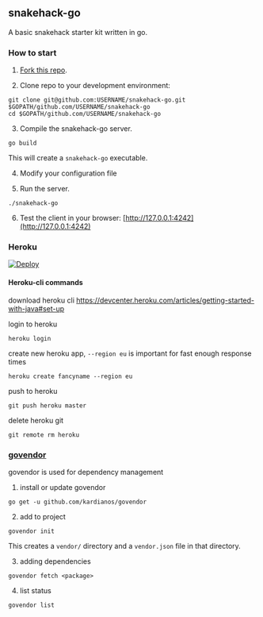 ## snakehack-go

A basic snakehack starter kit written in go.


### How to start

1) [Fork this repo](https://github.com/stair-ch/snakehack-go/fork).

2) Clone repo to your development environment:
```
git clone git@github.com:USERNAME/snakehack-go.git $GOPATH/github.com/USERNAME/snakehack-go
cd $GOPATH/github.com/USERNAME/snakehack-go
```

3) Compile the snakehack-go server.
```
go build
```
This will create a `snakehack-go` executable.

4) Modify your configuration file

5) Run the server.
```
./snakehack-go
```

6) Test the client in your browser: [http://127.0.0.1:4242](http://127.0.0.1:4242)

### Heroku
[![Deploy](https://www.herokucdn.com/deploy/button.png)](https://heroku.com/deploy)

#### Heroku-cli commands
download heroku cli
https://devcenter.heroku.com/articles/getting-started-with-java#set-up

login to heroku
```
heroku login
```

create new heroku app, `--region eu` is important for fast enough response times
```
heroku create fancyname --region eu
```
push to heroku
```
git push heroku master
```
delete heroku git
```
git remote rm heroku
```

### [govendor](https://github.com/user/repo/blob/branch/other_file.md) 
govendor is used for dependency management

1) install or update govendor
```
go get -u github.com/kardianos/govendor
```

2) add to project
```
govendor init
```
This creates a `vendor/` directory and a `vendor.json` file in that directory.

3) adding dependencies
```
govendor fetch <package>
```

4) list status
```
govendor list
```
